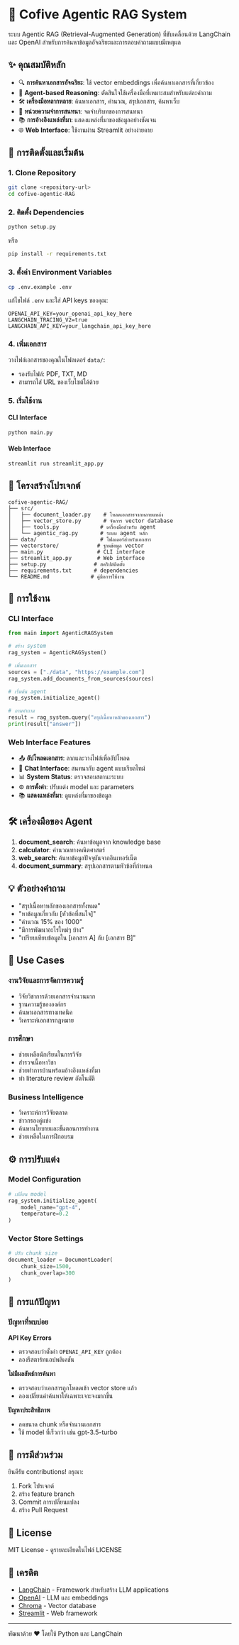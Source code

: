 # 🤖 Cofive Agentic RAG System

ระบบ Agentic RAG (Retrieval-Augmented Generation) ที่ขับเคลื่อนด้วย LangChain และ OpenAI สำหรับการค้นหาข้อมูลอัจฉริยะและการตอบคำถามแบบมีเหตุผล

## ✨ คุณสมบัติหลัก

- 🔍 **การค้นหาเอกสารอัจฉริยะ**: ใช้ vector embeddings เพื่อค้นหาเอกสารที่เกี่ยวข้อง
- 🧠 **Agent-based Reasoning**: ตัดสินใจใช้เครื่องมือที่เหมาะสมสำหรับแต่ละคำถาม
- 🛠️ **เครื่องมือหลากหลาย**: ค้นหาเอกสาร, คำนวณ, สรุปเอกสาร, ค้นหาเว็บ
- 💬 **หน่วยความจำการสนทนา**: จดจำบริบทของการสนทนา
- 📚 **การอ้างอิงแหล่งที่มา**: แสดงแหล่งที่มาของข้อมูลอย่างชัดเจน
- 🌐 **Web Interface**: ใช้งานผ่าน Streamlit อย่างง่ายดาย

## 🚀 การติดตั้งและเริ่มต้น

### 1. Clone Repository
```bash
git clone <repository-url>
cd cofive-agentic-RAG
```

### 2. ติดตั้ง Dependencies
```bash
python setup.py
```
หรือ
```bash
pip install -r requirements.txt
```

### 3. ตั้งค่า Environment Variables
```bash
cp .env.example .env
```
แก้ไขไฟล์ `.env` และใส่ API keys ของคุณ:
```
OPENAI_API_KEY=your_openai_api_key_here
LANGCHAIN_TRACING_V2=true
LANGCHAIN_API_KEY=your_langchain_api_key_here
```

### 4. เพิ่มเอกสาร
วางไฟล์เอกสารของคุณในโฟลเดอร์ `data/`:
- รองรับไฟล์: PDF, TXT, MD
- สามารถใส่ URL ของเว็บไซต์ได้ด้วย

### 5. เริ่มใช้งาน

#### CLI Interface
```bash
python main.py
```

#### Web Interface
```bash
streamlit run streamlit_app.py
```

## 📁 โครงสร้างโปรเจกต์

```
cofive-agentic-RAG/
├── src/
│   ├── document_loader.py    # โหลดเอกสารจากหลายแหล่ง
│   ├── vector_store.py       # จัดการ vector database
│   ├── tools.py             # เครื่องมือสำหรับ agent
│   └── agentic_rag.py       # ระบบ agent หลัก
├── data/                    # โฟลเดอร์สำหรับเอกสาร
├── vectorstore/            # ฐานข้อมูล vector
├── main.py                 # CLI interface
├── streamlit_app.py        # Web interface
├── setup.py               # สคริปต์ติดตั้ง
├── requirements.txt       # dependencies
└── README.md             # คู่มือการใช้งาน
```

## 🔧 การใช้งาน

### CLI Interface
```python
from main import AgenticRAGSystem

# สร้าง system
rag_system = AgenticRAGSystem()

# เพิ่มเอกสาร
sources = ["./data", "https://example.com"]
rag_system.add_documents_from_sources(sources)

# เริ่มต้น agent
rag_system.initialize_agent()

# ถามคำถาม
result = rag_system.query("สรุปเนื้อหาหลักของเอกสาร")
print(result["answer"])
```

### Web Interface Features
- 📤 **อัปโหลดเอกสาร**: ลากและวางไฟล์เพื่ออัปโหลด
- 💬 **Chat Interface**: สนทนากับ agent แบบเรียลไทม์
- 📊 **System Status**: ตรวจสอบสถานะระบบ
- ⚙️ **การตั้งค่า**: ปรับแต่ง model และ parameters
- 📚 **แสดงแหล่งที่มา**: ดูแหล่งที่มาของข้อมูล

## 🛠️ เครื่องมือของ Agent

1. **document_search**: ค้นหาข้อมูลจาก knowledge base
2. **calculator**: คำนวณทางคณิตศาสตร์
3. **web_search**: ค้นหาข้อมูลปัจจุบันจากอินเทอร์เน็ต
4. **document_summary**: สรุปเอกสารตามหัวข้อที่กำหนด

## 💡 ตัวอย่างคำถาม

- "สรุปเนื้อหาหลักของเอกสารทั้งหมด"
- "หาข้อมูลเกี่ยวกับ [หัวข้อที่สนใจ]"
- "คำนวณ 15% ของ 1000"
- "มีการพัฒนาอะไรใหม่ๆ บ้าง"
- "เปรียบเทียบข้อมูลใน [เอกสาร A] กับ [เอกสาร B]"

## 🎯 Use Cases

### งานวิจัยและการจัดการความรู้
- วิจัยวิชาการด้วยเอกสารจำนวนมาก
- ฐานความรู้ขององค์กร
- ค้นหาเอกสารทางเทคนิค
- วิเคราะห์เอกสารกฎหมาย

### การศึกษา
- ช่วยเหลือนักเรียนในการวิจัย
- สำรวจเนื้อหาวิชา
- ช่วยทำการบ้านพร้อมอ้างอิงแหล่งที่มา
- ทำ literature review อัตโนมัติ

### Business Intelligence
- วิเคราะห์การวิจัยตลาด
- ข่าวกรองคู่แข่ง
- ค้นหานโยบายและขั้นตอนการทำงาน
- ช่วยเหลือในการฝึกอบรม

## ⚙️ การปรับแต่ง

### Model Configuration
```python
# เปลี่ยน model
rag_system.initialize_agent(
    model_name="gpt-4",
    temperature=0.2
)
```

### Vector Store Settings
```python
# ปรับ chunk size
document_loader = DocumentLoader(
    chunk_size=1500,
    chunk_overlap=300
)
```

## 🐛 การแก้ปัญหา

### ปัญหาที่พบบ่อย

**API Key Errors**
- ตรวจสอบว่าตั้งค่า `OPENAI_API_KEY` ถูกต้อง
- ลองรีสตาร์ทแอปพลิเคชัน

**ไม่มีผลลัพธ์การค้นหา**
- ตรวจสอบว่าเอกสารถูกโหลดเข้า vector store แล้ว
- ลองเปลี่ยนคำค้นหาให้เฉพาะเจาะจงมากขึ้น

**ปัญหาประสิทธิภาพ**
- ลดขนาด chunk หรือจำนวนเอกสาร
- ใช้ model ที่เร็วกว่า เช่น gpt-3.5-turbo

## 🤝 การมีส่วนร่วม

ยินดีรับ contributions! กรุณา:
1. Fork โปรเจกต์
2. สร้าง feature branch
3. Commit การเปลี่ยนแปลง
4. สร้าง Pull Request

## 📝 License

MIT License - ดูรายละเอียดในไฟล์ LICENSE

## 🙏 เครดิต

- [LangChain](https://langchain.com/) - Framework สำหรับสร้าง LLM applications
- [OpenAI](https://openai.com/) - LLM และ embeddings
- [Chroma](https://www.trychroma.com/) - Vector database
- [Streamlit](https://streamlit.io/) - Web framework

---

พัฒนาด้วย ❤️ โดยใช้ Python และ LangChain

